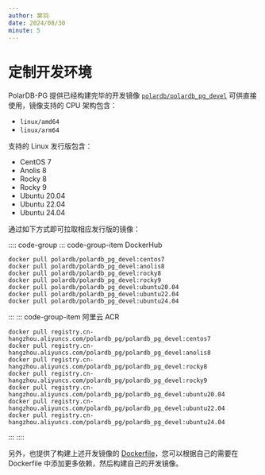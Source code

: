 ```yaml
---
author: 棠羽
date: 2024/08/30
minute: 5
---
```


# 定制开发环境

<ArticleInfo :frontmatter=$frontmatter></ArticleInfo>

PolarDB-PG 提供已经构建完毕的开发镜像 [`polardb/polardb_pg_devel`](https://hub.docker.com/r/polardb/polardb_pg_devel/tags) 可供直接使用，镜像支持的 CPU 架构包含：

- `linux/amd64`
- `linux/arm64`

支持的 Linux 发行版包含：

- CentOS 7
- Anolis 8
- Rocky 8
- Rocky 9
- Ubuntu 20.04
- Ubuntu 22.04
- Ubuntu 24.04

通过如下方式即可拉取相应发行版的镜像：

:::: code-group
::: code-group-item DockerHub

```bash:no-line-numbers
docker pull polardb/polardb_pg_devel:centos7
docker pull polardb/polardb_pg_devel:anolis8
docker pull polardb/polardb_pg_devel:rocky8
docker pull polardb/polardb_pg_devel:rocky9
docker pull polardb/polardb_pg_devel:ubuntu20.04
docker pull polardb/polardb_pg_devel:ubuntu22.04
docker pull polardb/polardb_pg_devel:ubuntu24.04
```

:::
::: code-group-item 阿里云 ACR

```bash:no-line-numbers
docker pull registry.cn-hangzhou.aliyuncs.com/polardb_pg/polardb_pg_devel:centos7
docker pull registry.cn-hangzhou.aliyuncs.com/polardb_pg/polardb_pg_devel:anolis8
docker pull registry.cn-hangzhou.aliyuncs.com/polardb_pg/polardb_pg_devel:rocky8
docker pull registry.cn-hangzhou.aliyuncs.com/polardb_pg/polardb_pg_devel:rocky9
docker pull registry.cn-hangzhou.aliyuncs.com/polardb_pg/polardb_pg_devel:ubuntu20.04
docker pull registry.cn-hangzhou.aliyuncs.com/polardb_pg/polardb_pg_devel:ubuntu22.04
docker pull registry.cn-hangzhou.aliyuncs.com/polardb_pg/polardb_pg_devel:ubuntu24.04
```

:::
::::

另外，也提供了构建上述开发镜像的 [Dockerfile](https://github.com/ApsaraDB/polardb-pg-docker-images)，您可以根据自己的需要在 Dockerfile 中添加更多依赖，然后构建自己的开发镜像。
